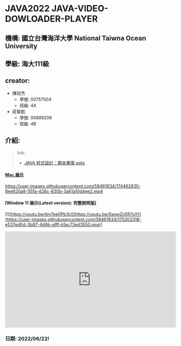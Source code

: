# JAVA2022 JAVA-VIDEO-DOWLOADER-PLAYER

## 機構: 國立台灣海洋大學 National Taiwna Ocean University 

## 學級: 海大111級

## creator: 
- 陳玟杰
  - 學號: 00757004
  - 班級: 4A
- 莊智凱
  - 學號: 00889206
  - 班級: 4B

## 介紹:
> link:
> - [JAVA 程式設計：期末專案.pptx](https://docs.google.com/presentation/d/1AsxUBcvZMzqE3dpWKKijy38BUeFqqr1G/edit#slide=id.g13520a4605b_0_0)


#### [Mac 展示](https://www.youtube.com/embed/qkkOwwR9dgs``)

https://user-images.githubusercontent.com/58461634/174462835-8ee620a8-55fa-426c-830b-3a61a10d4ee2.mp4

#### [Window 11 展示(Latest version): 完整說明版]


[![[https://youtu.be/itm7ee0Pb3U](https://youtu.be/SwseZn5R7uY)](https://user-images.githubusercontent.com/58461634/175202318-e537ed0d-3b87-4d9b-afff-b1ac73ed3550.png)]

<iframe width="560" height="315" src="https://www.youtube.com/embed/SwseZn5R7uY" title="YouTube video player" frameborder="0" allow="accelerometer; autoplay; clipboard-write; encrypted-media; gyroscope; picture-in-picture" allowfullscreen></iframe>




### 日期: 2022/06/22!

